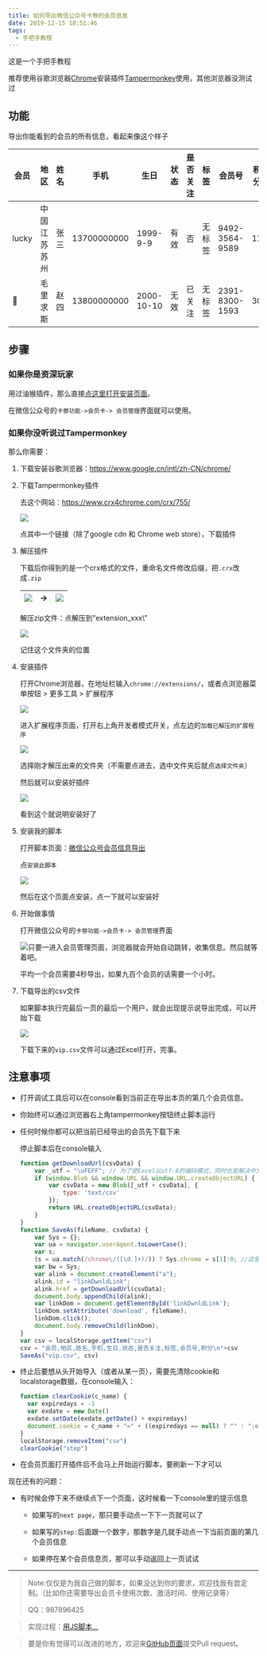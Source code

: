 ```yaml
---
title: 如何导出微信公众号卡券的会员信息
date: 2019-12-15 18:51:46
tags:
  - 手把手教程
---
```


这是一个手把手教程

推荐使用谷歌浏览器[Chrome](https://www.google.cn/intl/zh-CN/chrome/)安装插件[Tampermonkey](https://www.tampermonkey.net/?ext=dhdg&locale=zh)使用，其他浏览器没测试过

## 功能

导出你能看到的会员的所有信息，看起来像这个样子

| 会员  | 地区            | 姓名 | 手机        | 生日       | 状态 | 是否关注 | 标签   | 会员号         | 积分 |
| ----- | --------------- | ---- | ----------- | ---------- | ---- | -------- | ------ | -------------- | ---- |
| lucky | 中国  江苏 苏州 | 张三 | 13700000000 | 1999-9-9   | 有效 | 否       | 无标签 | 9492-3564-9589 | 11   |
| 👧     | 毛里求斯        | 赵四 | 13800000000 | 2000-10-10 | 无效 | 已关注   | 无标签 | 2391-8300-1593 | 30   |

<!--more-->

## 步骤

### 如果你是资深玩家

用过油猴插件，那么直接[点这里打开安装页面](https://github.com/xiaoxx970/wechat_vip_info_export/raw/master/Wechat_offical_account_VIP_info_export.user.js)。

在微信公众号的`卡劵功能->会员卡-> 会员管理`界面就可以使用。

### 如果你没听说过Tampermonkey

那么你需要：

1. 下载安装谷歌浏览器：https://www.google.cn/intl/zh-CN/chrome/

2. 下载Tampermonkey插件

   去这个网站：https://www.crx4chrome.com/crx/755/

   ![](https://xiaoxx.oss-cn-beijing.aliyuncs.com/md-img/image-20191215145542390.png)

   点其中一个链接（除了google cdn 和 Chrome web store），下载插件

3. 解压插件

   下载后你得到的是一个crx格式的文件，重命名文件修改后缀，把`.crx`改成`.zip`

   | ![](https://xiaoxx.oss-cn-beijing.aliyuncs.com/md-img/image-20191215150212447.png)| **→** |![](https://xiaoxx.oss-cn-beijing.aliyuncs.com/md-img/image-20191215150325561.png)|
   | ------------------------------------------------------------ | ---- | ---- |

   解压zip文件：点解压到"extension_xxx\”

   ![](https://xiaoxx.oss-cn-beijing.aliyuncs.com/md-img/image-20191215150624537.png)

   记住这个文件夹的位置

4. 安装插件

   打开Chrome浏览器，在地址栏输入`chrome://extensions/`，或者点浏览器菜单按钮 > 更多工具 > 扩展程序

   ![](https://xiaoxx.oss-cn-beijing.aliyuncs.com/md-img/image-20191215151002595.png)

   进入扩展程序页面，打开右上角开发者模式开关，点左边的`加载已解压的扩展程序`

   ![](https://xiaoxx.oss-cn-beijing.aliyuncs.com/md-img/image-20191215151145803.png)

   选择刚才解压出来的文件夹（不需要点进去，选中文件夹后就点`选择文件夹`）

   然后就可以安装好插件

   ![](https://xiaoxx.oss-cn-beijing.aliyuncs.com/md-img/image-20191215151317653.png)

   看到这个就说明安装好了

5. 安装我的脚本

   打开脚本页面：[微信公众号会员信息导出](https://greasyfork.org/zh-CN/scripts/387221-微信公众号会员信息导出-wechat-offical-account-vip-info-export)

   点`安装此脚本`

   ![](https://xiaoxx.oss-cn-beijing.aliyuncs.com/md-img/image-20191215151923867.png)

   然后在这个页面点安装，点一下就可以安装好

6. 开始做事情

   打开微信公众号的`卡劵功能->会员卡-> 会员管理`界面

   ![](https://xiaoxx.oss-cn-beijing.aliyuncs.com/md-img/image-20191215152613213.png)只要一进入会员管理页面，浏览器就会开始自动跳转，收集信息。然后就等着吧。

   平均一个会员需要4秒导出，如果九百个会员的话需要一个小时。

7. 下载导出的csv文件

   如果脚本执行完最后一页的最后一个用户，就会出现提示说导出完成，可以开始下载

   ![](https://xiaoxx.oss-cn-beijing.aliyuncs.com/md-img/image-20191215153051694.png)

   下载下来的`vip.csv`文件可以通过Excel打开，完事。

## 注意事项

- 打开调试工具后可以在console看到当前正在导出本页的第几个会员信息。

- 你始终可以通过浏览器右上角tampermonkey按钮终止脚本运行
  
- 任何时候你都可以把当前已经导出的会员先下载下来

  停止脚本后在console输入

  ```javascript
  function getDownloadUrl(csvData) {
      var _utf = "\uFEFF"; // 为了使Excel以utf-8的编码模式，同时也是解决中文乱码的问题
      if (window.Blob && window.URL && window.URL.createObjectURL) {
          var csvData = new Blob([_utf + csvData], {
              type: 'text/csv'
          });
          return URL.createObjectURL(csvData);
      }
  }
  function SaveAs(fileName, csvData) {
      var Sys = {};
      var ua = navigator.userAgent.toLowerCase();
      var s;
      (s = ua.match(/chrome\/([\d.]+)/)) ? Sys.chrome = s[1]:0;	//这里直接指定了chrome
      var bw = Sys;
      var alink = document.createElement("a");
      alink.id = "linkDwnldLink";
      alink.href = getDownloadUrl(csvData);
      document.body.appendChild(alink);
      var linkDom = document.getElementById('linkDwnldLink');
      linkDom.setAttribute('download', fileName);
      linkDom.click();
      document.body.removeChild(linkDom);
  }
  var csv = localStorage.getItem("csv")
  csv = "会员,地区,姓名,手机,生日,状态,是否关注,标签,会员号,积分\n"+csv
  SaveAs("vip.csv", csv)
  ```
  
- 终止后要想从头开始导入（或者从某一页），需要先清除cookie和localstorage数据，在console输入：

    ```js
  function clearCookie(c_name) {
      var expiredays = -1
      var exdate = new Date()
      exdate.setDate(exdate.getDate() + expiredays)
      document.cookie = c_name + "=" + ((expiredays == null) ? "" : ";expires=" + exdate.toGMTString())
  }
  localStorage.removeItem("csv")
  clearCookie("step")
  ```

- 在会员页面打开插件后不会马上开始运行脚本，要刷新一下才可以

现在还有的问题：

- 有时候会停下来不继续点下一个页面，这时候看一下console里的提示信息

  - 如果写的`next page`，那只要手动点一下下一页就可以了

  - 如果写的`step:`后面跟一个数字，那数字是几就手动点一下当前页面的第几个会员信息

  - 如果停在某个会员信息页，那可以手动返回上一页试试
---

> Note:仅仅是为我自己做的脚本，如果没达到你的要求，欢迎找我有尝定制。（比如你还需要导出会员卡使用次数、激活时间、使用记录等）
>
> QQ：987896425

> 实现过程：[用JS脚本...](/Wechat-vip-info-export)

> 要是你有觉得可以改进的地方，欢迎来[GitHub页面](https://github.com/xiaoxx970/wechat_vip_info_export)提交Pull request。
